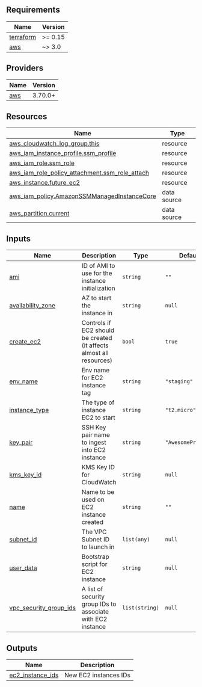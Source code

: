## Requirements

| Name | Version |
|------|---------|
| <a name="requirement_terraform"></a> [terraform](#requirement\_terraform) | >= 0.15 |
| <a name="requirement_aws"></a> [aws](#requirement\_aws) | ~> 3.0 |

## Providers

| Name | Version |
|------|---------|
| <a name="provider_aws"></a> [aws](#provider\_aws) | 3.70.0+ |



## Resources

| Name | Type |
|------|------|
| [aws_cloudwatch_log_group.this](https://registry.terraform.io/providers/hashicorp/aws/latest/docs/resources/cloudwatch_log_group) | resource |
| [aws_iam_instance_profile.ssm_profile](https://registry.terraform.io/providers/hashicorp/aws/latest/docs/resources/iam_instance_profile) | resource |
| [aws_iam_role.ssm_role](https://registry.terraform.io/providers/hashicorp/aws/latest/docs/resources/iam_role) | resource |
| [aws_iam_role_policy_attachment.ssm_role_attach](https://registry.terraform.io/providers/hashicorp/aws/latest/docs/resources/iam_role_policy_attachment) | resource |
| [aws_instance.future_ec2](https://registry.terraform.io/providers/hashicorp/aws/latest/docs/resources/instance) | resource |
| [aws_iam_policy.AmazonSSMManagedInstanceCore](https://registry.terraform.io/providers/hashicorp/aws/latest/docs/data-sources/iam_policy) | data source |
| [aws_partition.current](https://registry.terraform.io/providers/hashicorp/aws/latest/docs/data-sources/partition) | data source |

## Inputs

| Name | Description | Type | Default | Required |
|------|-------------|------|---------|:--------:|
| <a name="input_ami"></a> [ami](#input\_ami) | ID of AMI to use for the instance initialization | `string` | `""` | no |
| <a name="input_availability_zone"></a> [availability\_zone](#input\_availability\_zone) | AZ to start the instance in | `string` | `null` | no |
| <a name="input_create_ec2"></a> [create\_ec2](#input\_create\_ec2) | Controls if EC2 should be created (it affects almost all resources) | `bool` | `true` | no |
| <a name="input_env_name"></a> [env\_name](#input\_env\_name) | Env name for EC2 instance tag | `string` | `"staging"` | no |
| <a name="input_instance_type"></a> [instance\_type](#input\_instance\_type) | The type of instance EC2 to start | `string` | `"t2.micro"` | no |
| <a name="input_key_pair"></a> [key\_pair](#input\_key\_pair) | SSH Key pair name to ingest into EC2 instance | `string` | `"AwesomeProject"` | no |
| <a name="input_kms_key_id"></a> [kms\_key\_id](#input\_kms\_key\_id) | KMS Key ID for CloudWatch | `string` | `null` | no |
| <a name="input_name"></a> [name](#input\_name) | Name to be used on EC2 instance created | `string` | `""` | no |
| <a name="input_subnet_id"></a> [subnet\_id](#input\_subnet\_id) | The VPC Subnet ID to launch in | `list(any)` | `null` | no |
| <a name="input_user_data"></a> [user\_data](#input\_user\_data) | Bootstrap script for EC2 instance | `string` | `null` | no |
| <a name="input_vpc_security_group_ids"></a> [vpc\_security\_group\_ids](#input\_vpc\_security\_group\_ids) | A list of security group IDs to associate with EC2 instance | `list(string)` | `null` | no |

## Outputs

| Name | Description |
|------|-------------|
| <a name="output_ec2_instance_ids"></a> [ec2\_instance\_ids](#output\_ec2\_instance\_ids) | New EC2 instances IDs |